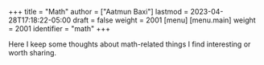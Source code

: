 +++
title = "Math"
author = ["Aatmun Baxi"]
lastmod = 2023-04-28T17:18:22-05:00
draft = false
weight = 2001
[menu]
  [menu.main]
    weight = 2001
    identifier = "math"
+++

Here I keep some thoughts about math-related things I find interesting or worth sharing.
